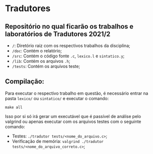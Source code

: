 # Tradutores

## Repositório no qual ficarão os trabalhos e laboratórios de Tradutores 2021/2

- `/`: Diretório raiz com os respectivos trabalhos da disciplina;
- `/doc`: Contém o relatório;
- `/src`: Contém o código fonte `.c`, `lexico.l` e `sintatico.y`;
- `/lib`: Contém os arquivos `.h`;
- `/tests`: Contém os arquivos teste;

## Compilação:
Para executar o respectivo trabalho em questão, é necessário entrar na pasta `lexico/` ou `sintatico/` e executar o comando:

`make all`

Isso por si só irá gerar um executável que é passível de análise pelo valgrind ou apenas executar com os arquivos testes com o seguinte comando:

- Testes: `./tradutor tests/<nome_do_arquivo.c>`;
- Verificação de memória: `valgrind ./tradutor tests/<nome_do_arquivo_correto.c>`;
